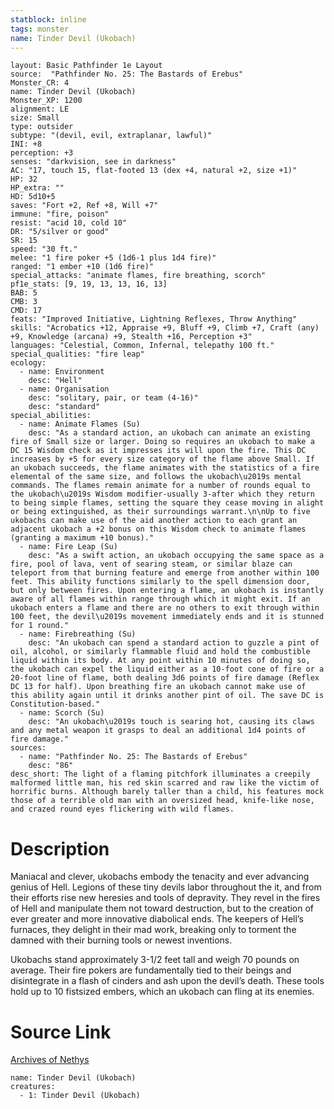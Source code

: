 ```yaml
---
statblock: inline
tags: monster
name: Tinder Devil (Ukobach)
---
```

```statblock
layout: Basic Pathfinder 1e Layout
source:  "Pathfinder No. 25: The Bastards of Erebus"
Monster_CR: 4
name: Tinder Devil (Ukobach)
Monster_XP: 1200
alignment: LE
size: Small
type: outsider
subtype: "(devil, evil, extraplanar, lawful)"
INI: +8
perception: +3
senses: "darkvision, see in darkness"
AC: "17, touch 15, flat-footed 13 (dex +4, natural +2, size +1)"
HP: 32
HP_extra: ""
HD: 5d10+5
saves: "Fort +2, Ref +8, Will +7"
immune: "fire, poison"
resist: "acid 10, cold 10"
DR: "5/silver or good"
SR: 15
speed: "30 ft."
melee: "1 fire poker +5 (1d6-1 plus 1d4 fire)"
ranged: "1 ember +10 (1d6 fire)"
special_attacks: "animate flames, fire breathing, scorch"
pf1e_stats: [9, 19, 13, 13, 16, 13]
BAB: 5
CMB: 3
CMD: 17
feats: "Improved Initiative, Lightning Reflexes, Throw Anything"
skills: "Acrobatics +12, Appraise +9, Bluff +9, Climb +7, Craft (any) +9, Knowledge (arcana) +9, Stealth +16, Perception +3"
languages: "Celestial, Common, Infernal, telepathy 100 ft."
special_qualities: "fire leap"
ecology:
  - name: Environment
    desc: "Hell"
  - name: Organisation
    desc: "solitary, pair, or team (4-16)"
    desc: "standard"
special_abilities:
  - name: Animate Flames (Su)
    desc: "As a standard action, an ukobach can animate an existing fire of Small size or larger. Doing so requires an ukobach to make a DC 15 Wisdom check as it impresses its will upon the fire. This DC increases by +5 for every size category of the flame above Small. If an ukobach succeeds, the flame animates with the statistics of a fire elemental of the same size, and follows the ukobach\u2019s mental commands. The flames remain animate for a number of rounds equal to the ukobach\u2019s Wisdom modifier-usually 3-after which they return to being simple flames, setting the square they cease moving in alight or being extinguished, as their surroundings warrant.\n\nUp to five ukobachs can make use of the aid another action to each grant an adjacent ukobach a +2 bonus on this Wisdom check to animate flames (granting a maximum +10 bonus)."
  - name: Fire Leap (Su)
    desc: "As a swift action, an ukobach occupying the same space as a fire, pool of lava, vent of searing steam, or similar blaze can teleport from that burning feature and emerge from another within 100 feet. This ability functions similarly to the spell dimension door, but only between fires. Upon entering a flame, an ukobach is instantly aware of all flames within range through which it might exit. If an ukobach enters a flame and there are no others to exit through within 100 feet, the devil\u2019s movement immediately ends and it is stunned for 1 round."
  - name: Firebreathing (Su)
    desc: "An ukobach can spend a standard action to guzzle a pint of oil, alcohol, or similarly flammable fluid and hold the combustible liquid within its body. At any point within 10 minutes of doing so, the ukobach can expel the liquid either as a 10-foot cone of fire or a 20-foot line of flame, both dealing 3d6 points of fire damage (Reflex DC 13 for half). Upon breathing fire an ukobach cannot make use of this ability again until it drinks another pint of oil. The save DC is Constitution-based."
  - name: Scorch (Su)
    desc: "An ukobach\u2019s touch is searing hot, causing its claws and any metal weapon it grasps to deal an additional 1d4 points of fire damage."
sources:
  - name: "Pathfinder No. 25: The Bastards of Erebus"
    desc: "86"
desc_short: The light of a flaming pitchfork illuminates a creepily malformed little man, his red skin scarred and raw like the victim of horrific burns. Although barely taller than a child, his features mock those of a terrible old man with an oversized head, knife-like nose, and crazed round eyes flickering with wild flames.
```
# Description
Maniacal and clever, ukobachs embody the tenacity and ever advancing genius of Hell. Legions of these tiny devils labor throughout the it, and from their efforts rise new heresies and tools of depravity. They revel in the fires of Hell and manipulate them not toward destruction, but to the creation of ever greater and more innovative diabolical ends. The keepers of Hell’s furnaces, they delight in their mad work, breaking only to torment the damned with their burning tools or newest inventions.

Ukobachs stand approximately 3-1/2 feet tall and weigh 70 pounds on average. Their fire pokers are fundamentally tied to their beings and disintegrate in a flash of cinders and ash upon the devil’s death. These tools hold up to 10 fistsized embers, which an ukobach can fling at its enemies.
# Source Link
[Archives of Nethys](https://aonprd.com/MonsterDisplay.aspx?ItemName=Tinder%20Devil%20(Ukobach))
```encounter-table
name: Tinder Devil (Ukobach)
creatures:
  - 1: Tinder Devil (Ukobach)
```
